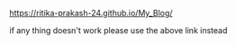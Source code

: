 https://ritika-prakash-24.github.io/My_Blog/

if any thing doesn't work please use the above link instead 
